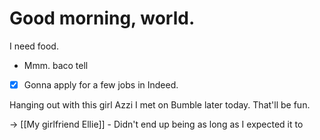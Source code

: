 # Good morning,  world.
I need food.
- Mmm. baco tell

- [x] Gonna apply for a few jobs in Indeed.

Hanging out with this girl Azzi I met on Bumble later today. That'll be fun.

-> [[My girlfriend Ellie]]
	- Didn't end up being as long as I expected it to

# 
